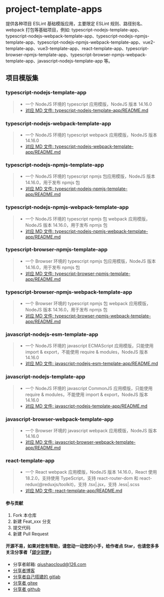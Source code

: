 # project-template-apps
提供各种项目 ESLint 基础模版应用，主要限定 ESLint 规则、路径别名、webpack 打包等基础项目，例如: typescript-nodejs-template-app、typescript-nodejs-webpack-template-app、typescript-nodejs-npmjs-template-app、typescript-nodejs-npmjs-webpack-template-app、vue2-template-app、vue3-template-app、react-template-app、typescript-browser-npmjs-template-app、typescript-browser-npmjs-webpack-template-app、javascript-nodejs-template-app 等。


## 项目模版集
### typescript-nodejs-template-app
> * 一个 NodeJS 环境的 typescript 应用模版，NodeJS 版本 14.16.0
> * [对应 MD 文件: typescript-nodejs-template-app/README.md](typescript-nodejs-template-app/README.md)

### typescript-nodejs-webpack-template-app
> * 一个 NodeJS 环境的 typescript webpack 应用模版，NodeJS 版本 14.16.0
> * [对应 MD 文件: typescript-nodejs-webpack-template-app/README.md](typescript-nodejs-webpack-template-app/README.md)

### typescript-nodejs-npmjs-template-app
> * 一个 NodeJS 环境的 typescript npmjs 包应用模版，NodeJS 版本 14.16.0，用于发布 npmjs 包
> * [对应 MD 文件: typescript-nodejs-npmjs-template-app/README.md](typescript-nodejs-npmjs-template-app/README.md)

### typescript-nodejs-npmjs-webpack-template-app
> * 一个 NodeJS 环境的 typescript npmjs 包 webpack 应用模版，NodeJS 版本 14.16.0，用于发布 npmjs 包
> * [对应 MD 文件: typescript-nodejs-npmjs-webpack-template-app/README.md](typescript-nodejs-npmjs-webpack-template-app/README.md)

### typescript-browser-npmjs-template-app
> * 一个 Browser 环境的 typescript npmjs 包应用模版，NodeJS 版本 14.16.0，用于发布 npmjs 包
> * [对应 MD 文件: typescript-browser-npmjs-template-app/README.md](typescript-browser-npmjs-template-app/README.md)

### typescript-browser-npmjs-webpack-template-app
> * 一个 Browser 环境的 typescript npmjs 包 webpack 应用模版，NodeJS 版本 14.16.0，用于发布 npmjs 包
> * [对应 MD 文件: typescript-browser-npmjs-webpack-template-app/README.md](typescript-browser-npmjs-webpack-template-app/README.md)

### javascript-nodejs-esm-template-app
> * 一个 NodeJS 环境的 javascript ECMAScript 应用模版，只能使用 import & export，不能使用 require & modules，NodeJS 版本 14.16.0
> * [对应 MD 文件: javascript-nodejs-esm-template-app/README.md](javascript-nodejs-esm-template-app/README.md)

### javascript-nodejs-template-app
> * 一个 NodeJS 环境的 javascript CommonJS 应用模版，只能使用 require & modules，不能使用 import & export，NodeJS 版本 14.16.0
> * [对应 MD 文件: javascript-nodejs-template-app/README.md](javascript-nodejs-template-app/README.md)


### javascript-browser-webpack-template-app
> * 一个 Browser 环境的 javascript webpack 应用模版，NodeJS 版本 14.16.0
> * [对应 MD 文件: javascript-browser-webpack-template-app/README.md](javascript-browser-webpack-template-app/README.md)


### react-template-app
> * 一个 React webpack 应用模版，NodeJS 版本 14.16.0，React 使用 18.2.0，支持使用 TypeScript，支持 react-router-dom 和 react-redux(@reduxjs/toolkit)，支持 .tsx|.jsx，支持 .less|.scss
> * [对应 MD 文件: react-template-app/README.md](react-template-app/README.md)



#### 参与贡献
1.  Fork 本仓库
2.  新建 Feat_xxx 分支
3.  提交代码
4.  新建 Pull Request


#### 开源不易，如果对您有帮助，请您动一动您的小手，给作者点 Star，也请您多多关注分享者「[邱少羽梦](https://www.qiushaocloud.top)」
* 分享者邮箱: [qiushaocloud@126.com](mailto:qiushaocloud@126.com)
* [分享者博客](https://www.qiushaocloud.top)
* [分享者自己搭建的 gitlab](https://gitlab.qiushaocloud.top/qiushaocloud) 
* [分享者 gitee](https://gitee.com/qiushaocloud/dashboard/projects) 
* [分享者 github](https://github.com/qiushaocloud?tab=repositories) 
